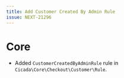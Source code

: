 ```yaml
---
title: Add Customer Created By Admin Rule
issue: NEXT-21296
---
```

# Core
* Added `CustomerCreatedByAdminRule` rule in `Cicada\Core\Checkout\Customer\Rule`.
